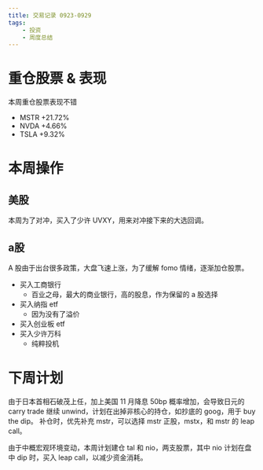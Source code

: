 ```yaml
---
title: 交易记录 0923-0929
tags:
    - 投资
    - 周度总结
---
```


# 重仓股票 & 表现
本周重仓股票表现不错
- MSTR +21.72%
- NVDA +4.66%
- TSLA +9.32%

# 本周操作
## 美股
本周为了对冲，买入了少许 UVXY，用来对冲接下来的大选回调。

## a股
A 股由于出台很多政策，大盘飞速上涨，为了缓解 fomo 情绪，逐渐加仓股票。
- 买入工商银行
  - 百业之母，最大的商业银行，高的股息，作为保留的 a 股选择
- 买入纳指 etf
  - 因为没有了溢价
- 买入创业板 etf
- 买入少许万科
  - 纯粹投机

# 下周计划
由于日本首相石破茂上任，加上美国 11 月降息 50bp 概率增加，会导致日元的 carry trade 继续 unwind，计划在出掉非核心的持仓，如抄底的 goog，用于 buy the dip。
补仓时，优先补充 mstr，可以选择 mstr 正股，mstx，和 mstr 的 leap call。

由于中概宏观环境变动，本周计划建仓 tal 和 nio，两支股票，其中 nio 计划在盘中 dip 时，买入 leap call，以减少资金消耗。